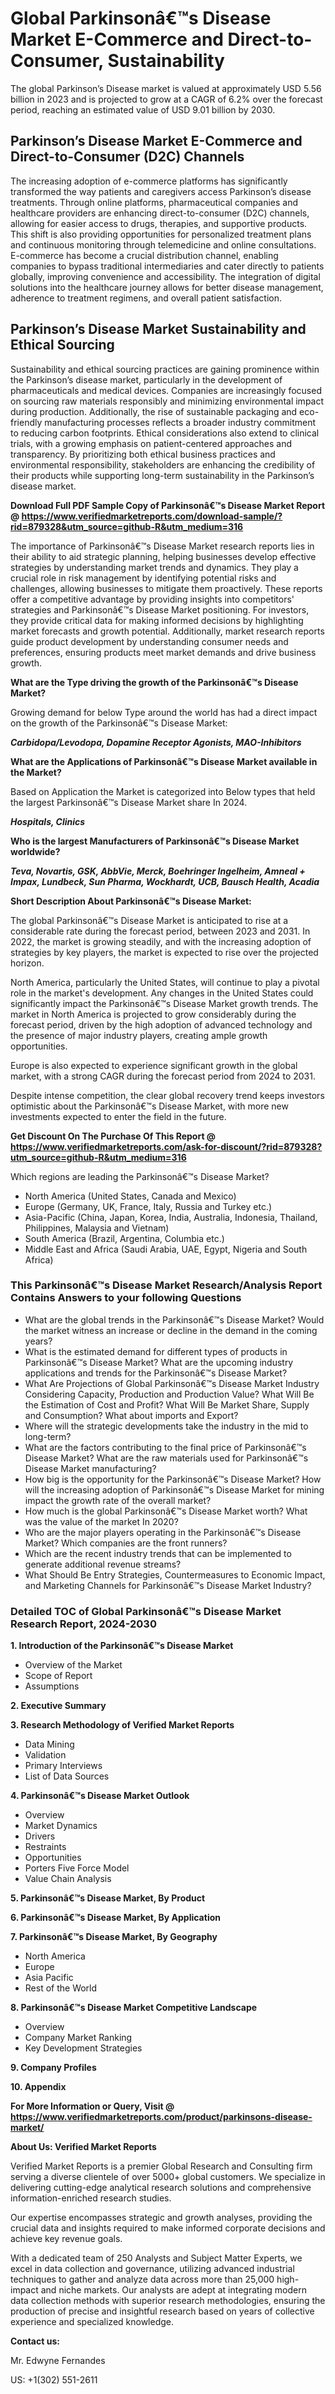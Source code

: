 <h1>Global Parkinsonâ€™s Disease Market E-Commerce and Direct-to-Consumer, Sustainability</h1><p class=""><p>The global Parkinson’s Disease market is valued at approximately USD 5.56 billion in 2023 and is projected to grow at a CAGR of 6.2% over the forecast period, reaching an estimated value of USD 9.01 billion by 2030.</p><h2>Parkinson’s Disease Market E-Commerce and Direct-to-Consumer (D2C) Channels</h2><p>The increasing adoption of e-commerce platforms has significantly transformed the way patients and caregivers access Parkinson’s disease treatments. Through online platforms, pharmaceutical companies and healthcare providers are enhancing direct-to-consumer (D2C) channels, allowing for easier access to drugs, therapies, and supportive products. This shift is also providing opportunities for personalized treatment plans and continuous monitoring through telemedicine and online consultations. E-commerce has become a crucial distribution channel, enabling companies to bypass traditional intermediaries and cater directly to patients globally, improving convenience and accessibility. The integration of digital solutions into the healthcare journey allows for better disease management, adherence to treatment regimens, and overall patient satisfaction.<h2>Parkinson’s Disease Market Sustainability and Ethical Sourcing</h2><p>Sustainability and ethical sourcing practices are gaining prominence within the Parkinson’s disease market, particularly in the development of pharmaceuticals and medical devices. Companies are increasingly focused on sourcing raw materials responsibly and minimizing environmental impact during production. Additionally, the rise of sustainable packaging and eco-friendly manufacturing processes reflects a broader industry commitment to reducing carbon footprints. Ethical considerations also extend to clinical trials, with a growing emphasis on patient-centered approaches and transparency. By prioritizing both ethical business practices and environmental responsibility, stakeholders are enhancing the credibility of their products while supporting long-term sustainability in the Parkinson’s disease market.</p></p><p class=""><strong>Download Full PDF Sample Copy of Parkinsonâ€™s Disease Market Report @ <a href="https://www.verifiedmarketreports.com/download-sample/?rid=879328&utm_source=github-R&utm_medium=316" target="_blank">https://www.verifiedmarketreports.com/download-sample/?rid=879328&utm_source=github-R&utm_medium=316</a></strong></p><p>The importance of&nbsp;Parkinsonâ€™s Disease Market research reports lies in their ability to aid strategic planning, helping businesses develop effective strategies by understanding market trends and dynamics. They play a crucial role in risk management by identifying potential risks and challenges, allowing businesses to mitigate them proactively. These reports offer a competitive advantage by providing insights into competitors' strategies and Parkinsonâ€™s Disease Market positioning. For investors, they provide critical data for making informed decisions by highlighting market forecasts and growth potential. Additionally, market research reports guide product development by understanding consumer needs and preferences, ensuring products meet market demands and drive business growth.</p><p><strong>What are the&nbsp;Type driving the growth of the Parkinsonâ€™s Disease Market?</strong></p><p id="" class="">Growing demand for below Type around the world has had a direct impact on the growth of the Parkinsonâ€™s Disease Market:</p><p class=""><em><strong>Carbidopa/Levodopa, Dopamine Receptor Agonists, MAO-Inhibitors</strong></em></p><p class=""><strong>What are the&nbsp;Applications&nbsp;of Parkinsonâ€™s Disease Market available in the Market?</strong></p><p id="" class="">Based on Application the Market is categorized into Below types that held the largest Parkinsonâ€™s Disease Market share In 2024.</p><p class=""><em><strong>Hospitals, Clinics</strong></em></p><p class=""><strong>Who is the largest Manufacturers of Parkinsonâ€™s Disease Market worldwide?</strong></p><p><em><strong>Teva, Novartis, GSK, AbbVie, Merck, Boehringer Ingelheim, Amneal + Impax, Lundbeck, Sun Pharma, Wockhardt, UCB, Bausch Health, Acadia</strong></em></p><p id="" class=""><strong>Short Description About Parkinsonâ€™s Disease Market:</strong></p><p>The global Parkinsonâ€™s Disease Market is anticipated to rise at a considerable rate during the forecast period, between 2023 and 2031. In 2022, the market is growing steadily, and with the increasing adoption of strategies by key players, the market is expected to rise over the projected horizon.</p><p>North America, particularly the United States, will continue to play a pivotal role in the market's development. Any changes in the United States could significantly impact the Parkinsonâ€™s Disease Market growth trends. The market in North America is projected to grow considerably during the forecast period, driven by the high adoption of advanced technology and the presence of major industry players, creating ample growth opportunities.</p><p>Europe is also expected to experience significant growth in the global market, with a strong CAGR during the forecast period from 2024 to 2031.</p><p>Despite intense competition, the clear global recovery trend keeps investors optimistic about the Parkinsonâ€™s Disease Market, with more new investments expected to enter the field in the future.</p><p id="" class=""><strong>Get Discount On The Purchase Of This Report @ <a href="https://www.verifiedmarketreports.com/ask-for-discount/?rid=879328?utm_source=github-R&utm_medium=316" target="_blank">https://www.verifiedmarketreports.com/ask-for-discount/?rid=879328?utm_source=github-R&utm_medium=316</a></strong></p><p class="">Which regions are leading the Parkinsonâ€™s Disease Market?</p><ul><li>North America (United States, Canada and Mexico)</li><li>Europe (Germany, UK, France, Italy, Russia and Turkey etc.)</li><li>Asia-Pacific (China, Japan, Korea, India, Australia, Indonesia, Thailand, Philippines, Malaysia and Vietnam)</li><li>South America (Brazil, Argentina, Columbia etc.)</li><li>Middle East and Africa (Saudi Arabia, UAE, Egypt, Nigeria and South Africa)</li></ul><h3 id="" class="">This Parkinsonâ€™s Disease Market Research/Analysis Report Contains Answers to your following Questions</h3><ul><li>What are the global trends in the Parkinsonâ€™s Disease Market? Would the market witness an increase or decline in the demand in the coming years?</li><li>What is the estimated demand for different types of products in Parkinsonâ€™s Disease Market? What are the upcoming industry applications and trends for the Parkinsonâ€™s Disease Market?</li><li>What Are Projections of Global Parkinsonâ€™s Disease Market Industry Considering Capacity, Production and Production Value? What Will Be the Estimation of Cost and Profit? What Will Be Market Share, Supply and Consumption? What about imports and Export?</li><li>Where will the strategic developments take the industry in the mid to long-term?</li><li>What are the factors contributing to the final price of Parkinsonâ€™s Disease Market? What are the raw materials used for Parkinsonâ€™s Disease Market manufacturing?</li><li>How big is the opportunity for the Parkinsonâ€™s Disease Market? How will the increasing adoption of Parkinsonâ€™s Disease Market for mining impact the growth rate of the overall market?</li><li>How much is the global Parkinsonâ€™s Disease Market worth? What was the value of the market In 2020?</li><li>Who are the major players operating in the Parkinsonâ€™s Disease Market? Which companies are the front runners?</li><li>Which are the recent industry trends that can be implemented to generate additional revenue streams?</li><li>What Should Be Entry Strategies, Countermeasures to Economic Impact, and Marketing Channels for Parkinsonâ€™s Disease Market Industry?</li></ul><h3 id="" class="">Detailed TOC of Global Parkinsonâ€™s Disease Market Research Report, 2024-2030</h3><p id="" class=""><strong>1. Introduction of the Parkinsonâ€™s Disease Market</strong></p><ul><li>Overview of the Market</li><li>Scope of Report</li><li>Assumptions</li></ul><p id="" class=""><strong>2. Executive Summary</strong></p><p id="" class=""><strong>3. Research Methodology of Verified Market Reports</strong></p><ul><li>Data Mining</li><li>Validation</li><li>Primary Interviews</li><li>List of Data Sources</li></ul><p id="" class=""><strong>4. Parkinsonâ€™s Disease Market Outlook</strong></p><ul><li>Overview</li><li>Market Dynamics</li><li>Drivers</li><li>Restraints</li><li>Opportunities</li><li>Porters Five Force Model</li><li>Value Chain Analysis</li></ul><p id="" class=""><strong>5. Parkinsonâ€™s Disease Market, By Product</strong></p><p id="" class=""><strong>6. Parkinsonâ€™s Disease Market, By Application</strong></p><p id="" class=""><strong>7. Parkinsonâ€™s Disease Market, By Geography</strong></p><ul><li>North America</li><li>Europe</li><li>Asia Pacific</li><li>Rest of the World</li></ul><p id="" class=""><strong>8. Parkinsonâ€™s Disease Market Competitive Landscape</strong></p><ul><li>Overview</li><li>Company Market Ranking</li><li>Key Development Strategies</li></ul><p id="" class=""><strong>9. Company Profiles</strong></p><p id="" class=""><strong>10. Appendix</strong></p><p id="" class=""><strong>For More Information or Query, Visit @ <a href="https://www.verifiedmarketreports.com/product/parkinsons-disease-market/" target="_blank">https://www.verifiedmarketreports.com/product/parkinsons-disease-market/</a></strong></p><p id="" class=""><strong>About Us: Verified Market Reports</strong></p><p id="" class="">Verified Market Reports is a premier Global Research and Consulting firm serving a diverse clientele of over 5000+ global customers. We specialize in delivering cutting-edge analytical research solutions and comprehensive information-enriched research studies.</p><p id="" class="">Our expertise encompasses strategic and growth analyses, providing the crucial data and insights required to make informed corporate decisions and achieve key revenue goals.</p><p id="" class="">With a dedicated team of 250 Analysts and Subject Matter Experts, we excel in data collection and governance, utilizing advanced industrial techniques to gather and analyze data across more than 25,000 high-impact and niche markets. Our analysts are adept at integrating modern data collection methods with superior research methodologies, ensuring the production of precise and insightful research based on years of collective experience and specialized knowledge.</p><p id="" class=""><strong>Contact us:</strong></p><p id="" class="">Mr. Edwyne Fernandes</p><p id="" class="">US: +1(302) 551-2611</p>